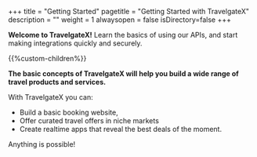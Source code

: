 +++
title = "Getting Started"
pagetitle = "Getting Started with TravelgateX"
description = ""
weight = 1
alwaysopen = false
isDirectory=false
+++

**Welcome to TravelgateX!** 
Learn the basics of using our APIs, and start making integrations quickly and securely.

{{%custom-children%}}



<p><strong>The basic concepts of TravelgateX will help you build a wide range of travel products and services.</strong>
  
With TravelgateX you can: 
<ul><li>Build a basic booking website,</li> 
<li>Offer curated travel offers in niche markets</li>
<li>Create realtime apps that reveal the best deals of the moment.</li></ul>

Anything is possible! 
  </p>
